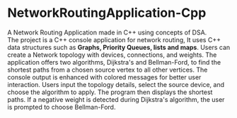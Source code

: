 # NetworkRoutingApplication-Cpp
A Network Routing Application made in C++ using concepts of DSA.<br>
The project is a C++ console application for network routing, It uses C++ data structures such as **Graphs, Priority Queues, lists and maps**. Users can create a Network topology with devices, connections, and weights. The application offers two algorithms, Dijkstra's and Bellman-Ford, to find the shortest paths from a chosen source vertex to all other vertices. The console output is enhanced with colored messages for better user interaction. Users input the topology details, select the source device, and choose the algorithm to apply. The program then displays the shortest paths. If a negative weight is detected during Dijkstra's algorithm, the user is prompted to choose Bellman-Ford.
